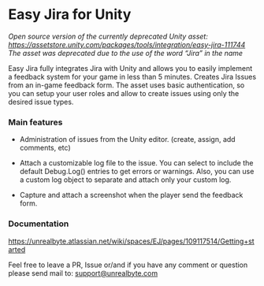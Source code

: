 
# Easy Jira for Unity
*Open source version of the currently deprecated Unity asset: https://assetstore.unity.com/packages/tools/integration/easy-jira-111744
The asset was deprecated due to the use of the word “Jira” in the name*

Easy Jira fully integrates Jira with Unity and allows you to easily implement a feedback system for your game in less than 5 minutes. Creates Jira Issues from an in-game feedback form. The asset uses basic authentication, so you can setup your user roles and allow to create issues using only the desired issue types.

### Main features

- Administration of issues from the Unity editor. (create, assign, add comments, etc)

- Attach a customizable log file to the issue. You can select to include the default Debug.Log() entries to get errors or warnings. Also, you can use a custom log object to separate and attach only your custom log.

- Capture and attach a screenshot when the player send the feedback form.

### Documentation
https://unrealbyte.atlassian.net/wiki/spaces/EJ/pages/109117514/Getting+started


Feel free to leave a PR, Issue or/and if you have any comment or question please send mail to: support@unrealbyte.com